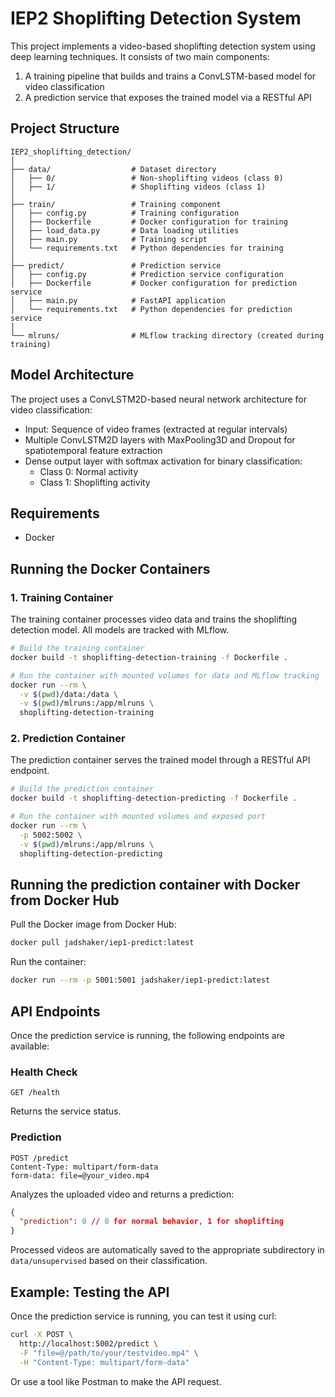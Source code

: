 # IEP2 Shoplifting Detection System

This project implements a video-based shoplifting detection system using deep learning techniques. It consists of two main components:

1. A training pipeline that builds and trains a ConvLSTM-based model for video classification
2. A prediction service that exposes the trained model via a RESTful API

## Project Structure

```
IEP2_shoplifting_detection/
│
├── data/                  # Dataset directory
│   ├── 0/                 # Non-shoplifting videos (class 0)
│   ├── 1/                 # Shoplifting videos (class 1)
│
├── train/                 # Training component
│   ├── config.py          # Training configuration
│   ├── Dockerfile         # Docker configuration for training
│   ├── load_data.py       # Data loading utilities
│   ├── main.py            # Training script
│   └── requirements.txt   # Python dependencies for training
│
├── predict/               # Prediction service
│   ├── config.py          # Prediction service configuration
│   ├── Dockerfile         # Docker configuration for prediction service
│   ├── main.py            # FastAPI application
│   └── requirements.txt   # Python dependencies for prediction service
│
└── mlruns/                # MLflow tracking directory (created during training)
```

## Model Architecture

The project uses a ConvLSTM2D-based neural network architecture for video classification:

- Input: Sequence of video frames (extracted at regular intervals)
- Multiple ConvLSTM2D layers with MaxPooling3D and Dropout for spatiotemporal feature extraction
- Dense output layer with softmax activation for binary classification:
  - Class 0: Normal activity
  - Class 1: Shoplifting activity

## Requirements

- Docker

## Running the Docker Containers

### 1. Training Container

The training container processes video data and trains the shoplifting detection model. All models are tracked with MLflow.

```bash
# Build the training container
docker build -t shoplifting-detection-training -f Dockerfile .

# Run the container with mounted volumes for data and MLflow tracking
docker run --rm \
  -v $(pwd)/data:/data \
  -v $(pwd)/mlruns:/app/mlruns \
  shoplifting-detection-training
```

### 2. Prediction Container

The prediction container serves the trained model through a RESTful API endpoint.

```bash
# Build the prediction container
docker build -t shoplifting-detection-predicting -f Dockerfile .

# Run the container with mounted volumes and exposed port
docker run --rm \
  -p 5002:5002 \
  -v $(pwd)/mlruns:/app/mlruns \
  shoplifting-detection-predicting
```

## Running the prediction container with Docker from Docker Hub

Pull the Docker image from Docker Hub:

```bash
docker pull jadshaker/iep1-predict:latest
```

Run the container:

```bash
docker run --rm -p 5001:5001 jadshaker/iep1-predict:latest
```

## API Endpoints

Once the prediction service is running, the following endpoints are available:

### Health Check

```
GET /health
```

Returns the service status.

### Prediction

```
POST /predict
Content-Type: multipart/form-data
form-data: file=@your_video.mp4
```

Analyzes the uploaded video and returns a prediction:

```json
{
  "prediction": 0 // 0 for normal behavior, 1 for shoplifting
}
```

Processed videos are automatically saved to the appropriate subdirectory in `data/unsupervised` based on their classification.

## Example: Testing the API

Once the prediction service is running, you can test it using curl:

```bash
curl -X POST \
  http://localhost:5002/predict \
  -F "file=@/path/to/your/testvideo.mp4" \
  -H "Content-Type: multipart/form-data"
```

Or use a tool like Postman to make the API request.

